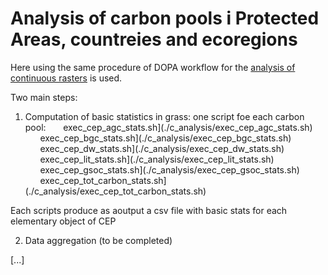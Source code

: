 # Analysis of carbon pools i Protected Areas, countreies and ecoregions  

Here using the same procedure of DOPA workflow for the [analysis of continuous rasters](https://github.com/giacomo-gcad/dopa_workflow/tree/master/cep_analysis#CONTINUOUS_RASTERS) is used.  

Two main steps:  

1. Computation of basic statistics in grass: one script foe each carbon pool:
&nbsp;&nbsp;&nbsp;&nbsp;&nbsp;&nbsp;exec_cep_agc_stats.sh](./c_analysis/exec_cep_agc_stats.sh)
&nbsp;&nbsp;&nbsp;&nbsp;&nbsp;&nbsp;exec_cep_bgc_stats.sh](./c_analysis/exec_cep_bgc_stats.sh)
&nbsp;&nbsp;&nbsp;&nbsp;&nbsp;&nbsp;exec_cep_dw_stats.sh](./c_analysis/exec_cep_dw_stats.sh)
&nbsp;&nbsp;&nbsp;&nbsp;&nbsp;&nbsp;exec_cep_lit_stats.sh](./c_analysis/exec_cep_lit_stats.sh)
&nbsp;&nbsp;&nbsp;&nbsp;&nbsp;&nbsp;exec_cep_gsoc_stats.sh](./c_analysis/exec_cep_gsoc_stats.sh)
&nbsp;&nbsp;&nbsp;&nbsp;&nbsp;&nbsp;exec_cep_tot_carbon_stats.sh](./c_analysis/exec_cep_tot_carbon_stats.sh)

Each scripts produce as aoutput a csv file with basic stats for each elementary object of CEP


2. Data aggregation (to be completed)

[...]


